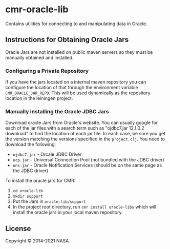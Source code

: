 # cmr-oracle-lib

Contains utilities for connecting to and manipulating data in Oracle.

## Instructions for Obtaining Oracle Jars

Oracle Jars are not installed on public maven servers so they must be manually
obtained and installed.

### Configuring a Private Repository

If you have the jars located on a internal maven repository you can configure
the location of that through the environment variable `CMR_ORACLE_JAR_REPO`.
This will be used dynamically as the repository location in the leiningen
project.

### Manually installing the Oracle JDBC Jars

Download oracle Jars from Oracle's website. You can usually google for each of the jar files with a search term such as "ojdbc7.jar 12.1.0.2 download" to find the location of each jar file. In each case, be sure you get the version matching the versions specified in the `project.clj`. You need to download the following:

  * `ojdbc7.jar` - Orcale JDBC Driver
  * `ucp.jar` - Universal Connection Pool (not bundled with the JDBC driver)
  * `ons.jar` - Oracle Notification Services (should be on the same page as
    the JDBC driver)

To install the oracle jars for CMR:
1. `cd oracle-lib`
2. `mkdir support`
3. Put the Jars in `oracle-lib/support`
4. In the project root directory, run `cmr install oracle-libs` which will
   install the oracle jars in your local maven repository.

## License

Copyright © 2014-2021 NASA
